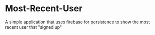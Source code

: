 # Most-Recent-User
A simple application that uses firebase for persistence to show the most recent user that "signed up" 
